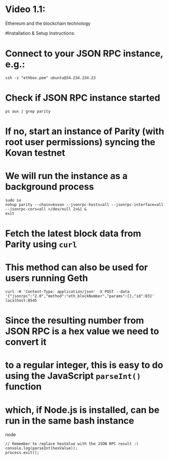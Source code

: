 # Video 1.1: 
Ethereum and the blockchain technology

#Installation & Setup Instructions:

# Connect to your JSON RPC instance, e.g.:
`ssh -i "ethbox.pem" ubuntu@34.234.234.23`

# Check if JSON RPC instance started
`ps aux | grep parity`

# If no, start an instance of Parity (with root user permissions) syncing the Kovan testnet
# We will run the instance as a background process
```
sudo su
nohup parity --chain=kovan --jsonrpc-hosts=all --jsonrpc-interface=all --jsonrpc-cors=all >/dev/null 2>&1 &
exit
```

# Fetch the latest block data from Parity using `curl`
# This method can also be used for users running Geth
`curl -H 'Content-Type: application/json' -X POST --data '{"jsonrpc":"2.0","method":"eth_blockNumber","params":[],"id":83}' localhost:8545`

# Since the resulting number from JSON RPC is a hex value we need to convert it
# to a regular integer, this is easy to do using the JavaScript `parseInt()` function
# which, if Node.js is installed, can be run in the same bash instance
node
```
// Remember to replace hexValue with the JSON RPC result :)
console.log(parseInt(hexValue));
process.exit();
```